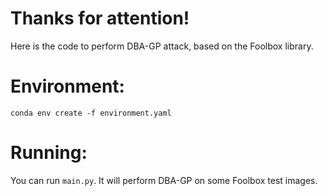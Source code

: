 # Thanks for attention! #
Here is the code to perform DBA-GP attack, based on the Foolbox library.

# Environment: #
`conda env create -f environment.yaml`

# Running: #
You can run `main.py`. It will perform DBA-GP on some Foolbox test images. 
